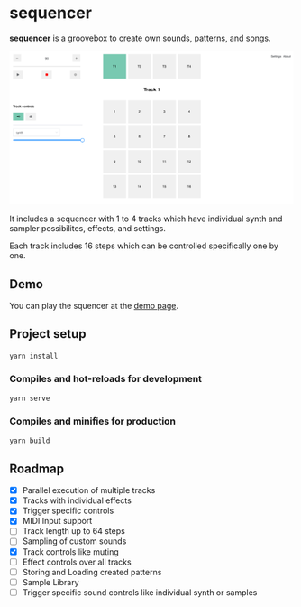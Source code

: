 # sequencer

**sequencer** is a groovebox to create own sounds, patterns, and songs.

![Screenshot of the application with shown areas of sequencer controls, track selection (4 tracks), sequencing trigger, track and trigger controls](screenshot.png)

It includes a sequencer with 1 to 4 tracks which have individual synth and sampler possibilites, effects, and settings.

Each track includes 16 steps which can be controlled specifically one by one.

## Demo

You can play the squencer at the [demo page](https://sequencer.moritzkanzler.com).

## Project setup

```
yarn install
```

### Compiles and hot-reloads for development

```
yarn serve
```

### Compiles and minifies for production

```
yarn build
```

## Roadmap

-   [x] Parallel execution of multiple tracks
-   [x] Tracks with individual effects
-   [x] Trigger specific controls
-   [x] MIDI Input support
-   [ ] Track length up to 64 steps
-   [ ] Sampling of custom sounds
-   [x] Track controls like muting
-   [ ] Effect controls over all tracks
-   [ ] Storing and Loading created patterns
-   [ ] Sample Library
-   [ ] Trigger specific sound controls like individual synth or samples
